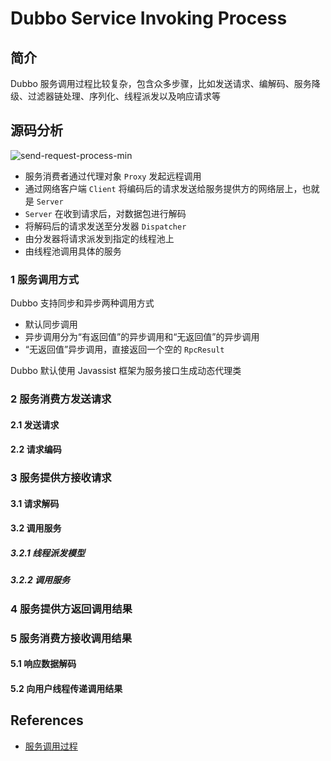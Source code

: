 # Dubbo Service Invoking Process

## 简介
Dubbo 服务调用过程比较复杂，包含众多步骤，比如发送请求、编解码、服务降级、过滤器链处理、序列化、线程派发以及响应请求等

## 源码分析
![send-request-process-min](https://s1.wailian.download/2020/01/23/send-request-process-min.jpg)

- 服务消费者通过代理对象 `Proxy` 发起远程调用
- 通过网络客户端 `Client` 将编码后的请求发送给服务提供方的网络层上，也就是 `Server`
- `Server` 在收到请求后，对数据包进行解码
- 将解码后的请求发送至分发器 `Dispatcher`
- 由分发器将请求派发到指定的线程池上
- 由线程池调用具体的服务

### 1 服务调用方式
Dubbo 支持同步和异步两种调用方式
- 默认同步调用
- 异步调用分为“有返回值”的异步调用和“无返回值”的异步调用
- “无返回值”异步调用，直接返回一个空的 `RpcResult`

Dubbo 默认使用 Javassist 框架为服务接口生成动态代理类

### 2 服务消费方发送请求


#### 2.1 发送请求


#### 2.2 请求编码


### 3 服务提供方接收请求


#### 3.1 请求解码


#### 3.2 调用服务


##### 3.2.1 线程派发模型


##### 3.2.2 调用服务


### 4 服务提供方返回调用结果


### 5 服务消费方接收调用结果


#### 5.1 响应数据解码


#### 5.2 向用户线程传递调用结果


## References
- [服务调用过程](http://dubbo.apache.org/zh-cn/docs/source_code_guide/service-invoking-process.html)